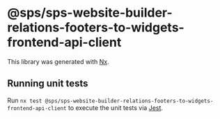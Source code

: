 # @sps/sps-website-builder-relations-footers-to-widgets-frontend-api-client

This library was generated with [Nx](https://nx.dev).

## Running unit tests

Run `nx test @sps/sps-website-builder-relations-footers-to-widgets-frontend-api-client` to execute the unit tests via [Jest](https://jestjs.io).
